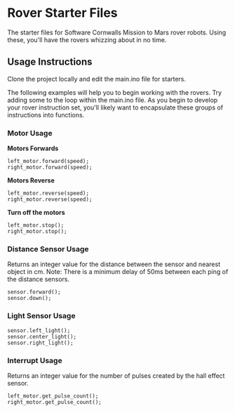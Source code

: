 # Rover Starter Files
The starter files for Software Cornwalls Mission to Mars rover robots. Using these,
you'll have the rovers whizzing about in no time.

## Usage Instructions
Clone the project locally and edit the main.ino file for starters.

The following examples will help you to begin working with the rovers. Try adding
some to the loop within the main.ino file. As you begin to develop your rover
instruction set, you'll likely want to encapsulate these groups of instructions
into functions.

### Motor Usage

**Motors Forwards**

    left_motor.forward(speed);
    right_motor.forward(speed);

**Motors Reverse**

    left_motor.reverse(speed);
    right_motor.reverse(speed);

**Turn off the motors**

    left_motor.stop();
    right_motor.stop();

### Distance Sensor Usage

Returns an integer value for the distance between the sensor and nearest object in cm.
Note: There is a minimum delay of 50ms between each ping of the distance sensors.

    sensor.forward();
    sensor.down();

### Light Sensor Usage

    sensor.left_light();
    sensor.center_light();
    sensor.right_light();

### Interrupt Usage

Returns an integer value for the number of pulses created by the hall effect sensor.

    left_motor.get_pulse_count();
    right_motor.get_pulse_count();
